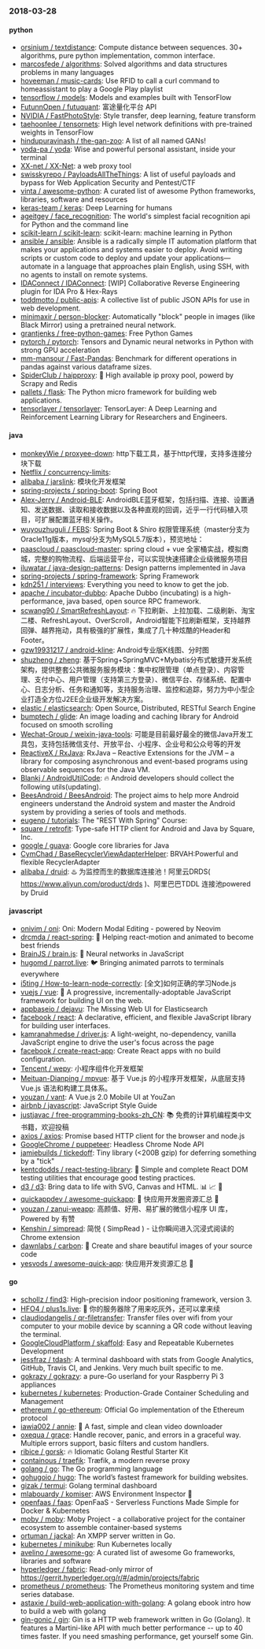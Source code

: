 ### 2018-03-28

#### python
* [orsinium / textdistance](https://github.com/orsinium/textdistance): Compute distance between sequences. 30+ algorithms, pure python implementation, common interface.
* [marcosfede / algorithms](https://github.com/marcosfede/algorithms): Solved algorithms and data structures problems in many languages
* [hoveeman / music-cards](https://github.com/hoveeman/music-cards): Use RFID to call a curl command to homeassistant to play a Google Play playlist
* [tensorflow / models](https://github.com/tensorflow/models): Models and examples built with TensorFlow
* [FutunnOpen / futuquant](https://github.com/FutunnOpen/futuquant): 富途量化平台 API
* [NVIDIA / FastPhotoStyle](https://github.com/NVIDIA/FastPhotoStyle): Style transfer, deep learning, feature transform
* [taehoonlee / tensornets](https://github.com/taehoonlee/tensornets): High level network definitions with pre-trained weights in TensorFlow
* [hindupuravinash / the-gan-zoo](https://github.com/hindupuravinash/the-gan-zoo): A list of all named GANs!
* [yoda-pa / yoda](https://github.com/yoda-pa/yoda): Wise and powerful personal assistant, inside your terminal
* [XX-net / XX-Net](https://github.com/XX-net/XX-Net): a web proxy tool
* [swisskyrepo / PayloadsAllTheThings](https://github.com/swisskyrepo/PayloadsAllTheThings): A list of useful payloads and bypass for Web Application Security and Pentest/CTF
* [vinta / awesome-python](https://github.com/vinta/awesome-python): A curated list of awesome Python frameworks, libraries, software and resources
* [keras-team / keras](https://github.com/keras-team/keras): Deep Learning for humans
* [ageitgey / face_recognition](https://github.com/ageitgey/face_recognition): The world's simplest facial recognition api for Python and the command line
* [scikit-learn / scikit-learn](https://github.com/scikit-learn/scikit-learn): scikit-learn: machine learning in Python
* [ansible / ansible](https://github.com/ansible/ansible): Ansible is a radically simple IT automation platform that makes your applications and systems easier to deploy. Avoid writing scripts or custom code to deploy and update your applications— automate in a language that approaches plain English, using SSH, with no agents to install on remote systems.
* [IDAConnect / IDAConnect](https://github.com/IDAConnect/IDAConnect): [WIP] Collaborative Reverse Engineering plugin for IDA Pro & Hex-Rays
* [toddmotto / public-apis](https://github.com/toddmotto/public-apis): A collective list of public JSON APIs for use in web development.
* [minimaxir / person-blocker](https://github.com/minimaxir/person-blocker): Automatically "block" people in images (like Black Mirror) using a pretrained neural network.
* [grantjenks / free-python-games](https://github.com/grantjenks/free-python-games): Free Python Games
* [pytorch / pytorch](https://github.com/pytorch/pytorch): Tensors and Dynamic neural networks in Python with strong GPU acceleration
* [mm-mansour / Fast-Pandas](https://github.com/mm-mansour/Fast-Pandas): Benchmark for different operations in pandas against various dataframe sizes.
* [SpiderClub / haipproxy](https://github.com/SpiderClub/haipproxy): 💖 High available ip proxy pool, powerd by Scrapy and Redis
* [pallets / flask](https://github.com/pallets/flask): The Python micro framework for building web applications.
* [tensorlayer / tensorlayer](https://github.com/tensorlayer/tensorlayer): TensorLayer: A Deep Learning and Reinforcement Learning Library for Researchers and Engineers.

#### java
* [monkeyWie / proxyee-down](https://github.com/monkeyWie/proxyee-down): http下载工具，基于http代理，支持多连接分块下载
* [Netflix / concurrency-limits](https://github.com/Netflix/concurrency-limits): 
* [alibaba / jarslink](https://github.com/alibaba/jarslink): 模块化开发框架
* [spring-projects / spring-boot](https://github.com/spring-projects/spring-boot): Spring Boot
* [Alex-Jerry / Android-BLE](https://github.com/Alex-Jerry/Android-BLE): AndroidBLE蓝牙框架，包括扫描、连接、设置通知、发送数据、读取和接收数据以及各种直观的回调，近乎一行代码植入项目，可扩展配置蓝牙相关操作。
* [wuyouzhuguli / FEBS](https://github.com/wuyouzhuguli/FEBS): Spring Boot & Shiro 权限管理系统（master分支为Oracle11g版本，mysql分支为MySQL5.7版本），预览地址：
* [paascloud / paascloud-master](https://github.com/paascloud/paascloud-master): spring cloud + vue 全家桶实战，模拟商城，完整的购物流程、后端运营平台，可以实现快速搭建企业级微服务项目
* [iluwatar / java-design-patterns](https://github.com/iluwatar/java-design-patterns): Design patterns implemented in Java
* [spring-projects / spring-framework](https://github.com/spring-projects/spring-framework): Spring Framework
* [kdn251 / interviews](https://github.com/kdn251/interviews): Everything you need to know to get the job.
* [apache / incubator-dubbo](https://github.com/apache/incubator-dubbo): Apache Dubbo (incubating) is a high-performance, java based, open source RPC framework.
* [scwang90 / SmartRefreshLayout](https://github.com/scwang90/SmartRefreshLayout): 🔥 下拉刷新、上拉加载、二级刷新、淘宝二楼、RefreshLayout、OverScroll，Android智能下拉刷新框架，支持越界回弹、越界拖动，具有极强的扩展性，集成了几十种炫酷的Header和 Footer。
* [gzw19931217 / android-kline](https://github.com/gzw19931217/android-kline): Android专业版K线图、分时图
* [shuzheng / zheng](https://github.com/shuzheng/zheng): 基于Spring+SpringMVC+Mybatis分布式敏捷开发系统架构，提供整套公共微服务服务模块：集中权限管理（单点登录）、内容管理、支付中心、用户管理（支持第三方登录）、微信平台、存储系统、配置中心、日志分析、任务和通知等，支持服务治理、监控和追踪，努力为中小型企业打造全方位J2EE企业级开发解决方案。
* [elastic / elasticsearch](https://github.com/elastic/elasticsearch): Open Source, Distributed, RESTful Search Engine
* [bumptech / glide](https://github.com/bumptech/glide): An image loading and caching library for Android focused on smooth scrolling
* [Wechat-Group / weixin-java-tools](https://github.com/Wechat-Group/weixin-java-tools): 可能是目前最好最全的微信Java开发工具包，支持包括微信支付、开放平台、小程序、企业号和公众号等的开发
* [ReactiveX / RxJava](https://github.com/ReactiveX/RxJava): RxJava – Reactive Extensions for the JVM – a library for composing asynchronous and event-based programs using observable sequences for the Java VM.
* [Blankj / AndroidUtilCode](https://github.com/Blankj/AndroidUtilCode): 🔥 Android developers should collect the following utils(updating).
* [BeesAndroid / BeesAndroid](https://github.com/BeesAndroid/BeesAndroid): The project aims to help more Android engineers understand the Android system and master the Android system by providing a series of tools and methods.
* [eugenp / tutorials](https://github.com/eugenp/tutorials): The "REST With Spring" Course:
* [square / retrofit](https://github.com/square/retrofit): Type-safe HTTP client for Android and Java by Square, Inc.
* [google / guava](https://github.com/google/guava): Google core libraries for Java
* [CymChad / BaseRecyclerViewAdapterHelper](https://github.com/CymChad/BaseRecyclerViewAdapterHelper): BRVAH:Powerful and flexible RecyclerAdapter
* [alibaba / druid](https://github.com/alibaba/druid): ♨️ 为监控而生的数据库连接池！阿里云DRDS( https://www.aliyun.com/product/drds )、阿里巴巴TDDL 连接池powered by Druid

#### javascript
* [onivim / oni](https://github.com/onivim/oni): Oni: Modern Modal Editing - powered by Neovim
* [drcmda / react-spring](https://github.com/drcmda/react-spring): 🙌 Helping react-motion and animated to become best friends
* [BrainJS / brain.js](https://github.com/BrainJS/brain.js): 🤖 Neural networks in JavaScript
* [hugomd / parrot.live](https://github.com/hugomd/parrot.live): 🐦 Bringing animated parrots to terminals everywhere
* [i5ting / How-to-learn-node-correctly](https://github.com/i5ting/How-to-learn-node-correctly): [全文]如何正确的学习Node.js
* [vuejs / vue](https://github.com/vuejs/vue): 🖖 A progressive, incrementally-adoptable JavaScript framework for building UI on the web.
* [appbaseio / dejavu](https://github.com/appbaseio/dejavu): The Missing Web UI for Elasticsearch
* [facebook / react](https://github.com/facebook/react): A declarative, efficient, and flexible JavaScript library for building user interfaces.
* [kamranahmedse / driver.js](https://github.com/kamranahmedse/driver.js): A light-weight, no-dependency, vanilla JavaScript engine to drive the user's focus across the page
* [facebook / create-react-app](https://github.com/facebook/create-react-app): Create React apps with no build configuration.
* [Tencent / wepy](https://github.com/Tencent/wepy): 小程序组件化开发框架
* [Meituan-Dianping / mpvue](https://github.com/Meituan-Dianping/mpvue): 基于 Vue.js 的小程序开发框架，从底层支持 Vue.js 语法和构建工具体系。
* [youzan / vant](https://github.com/youzan/vant): A Vue.js 2.0 Mobile UI at YouZan
* [airbnb / javascript](https://github.com/airbnb/javascript): JavaScript Style Guide
* [justjavac / free-programming-books-zh_CN](https://github.com/justjavac/free-programming-books-zh_CN): 📚 免费的计算机编程类中文书籍，欢迎投稿
* [axios / axios](https://github.com/axios/axios): Promise based HTTP client for the browser and node.js
* [GoogleChrome / puppeteer](https://github.com/GoogleChrome/puppeteer): Headless Chrome Node API
* [jamiebuilds / tickedoff](https://github.com/jamiebuilds/tickedoff): Tiny library (<200B gzip) for deferring something by a "tick"
* [kentcdodds / react-testing-library](https://github.com/kentcdodds/react-testing-library): 🐐 Simple and complete React DOM testing utilities that encourage good testing practices.
* [d3 / d3](https://github.com/d3/d3): Bring data to life with SVG, Canvas and HTML. 📊 📈 🎉
* [quickappdev / awesome-quickapp](https://github.com/quickappdev/awesome-quickapp): 💯 快应用开发圈资源汇总 💯
* [youzan / zanui-weapp](https://github.com/youzan/zanui-weapp): 高颜值、好用、易扩展的微信小程序 UI 库，Powered by 有赞
* [Kenshin / simpread](https://github.com/Kenshin/simpread): 简悦 ( SimpRead ) - 让你瞬间进入沉浸式阅读的 Chrome extension
* [dawnlabs / carbon](https://github.com/dawnlabs/carbon): 🎨 Create and share beautiful images of your source code
* [yesvods / awesome-quick-app](https://github.com/yesvods/awesome-quick-app): 快应用开发资源汇总 💯

#### go
* [schollz / find3](https://github.com/schollz/find3): High-precision indoor positioning framework, version 3.
* [HFO4 / plus1s.live](https://github.com/HFO4/plus1s.live): 🐸 你的服务器除了用来吃灰外，还可以拿来续
* [claudiodangelis / qr-filetransfer](https://github.com/claudiodangelis/qr-filetransfer): Transfer files over wifi from your computer to your mobile device by scanning a QR code without leaving the terminal.
* [GoogleCloudPlatform / skaffold](https://github.com/GoogleCloudPlatform/skaffold): Easy and Repeatable Kubernetes Development
* [jessfraz / tdash](https://github.com/jessfraz/tdash): A terminal dashboard with stats from Google Analytics, GitHub, Travis CI, and Jenkins. Very much built specific to me.
* [gokrazy / gokrazy](https://github.com/gokrazy/gokrazy): a pure-Go userland for your Raspberry Pi 3 appliances
* [kubernetes / kubernetes](https://github.com/kubernetes/kubernetes): Production-Grade Container Scheduling and Management
* [ethereum / go-ethereum](https://github.com/ethereum/go-ethereum): Official Go implementation of the Ethereum protocol
* [iawia002 / annie](https://github.com/iawia002/annie): 👾 A fast, simple and clean video downloader
* [oxequa / grace](https://github.com/oxequa/grace): Handle recover, panic, and errors in a graceful way. Multiple errors support, basic filters and custom handlers.
* [ribice / gorsk](https://github.com/ribice/gorsk): 🔥 Idiomatic Golang Restful Starter Kit
* [containous / traefik](https://github.com/containous/traefik): Træfik, a modern reverse proxy
* [golang / go](https://github.com/golang/go): The Go programming language
* [gohugoio / hugo](https://github.com/gohugoio/hugo): The world’s fastest framework for building websites.
* [gizak / termui](https://github.com/gizak/termui): Golang terminal dashboard
* [mlabouardy / komiser](https://github.com/mlabouardy/komiser): AWS Environment Inspector 👮
* [openfaas / faas](https://github.com/openfaas/faas): OpenFaaS - Serverless Functions Made Simple for Docker & Kubernetes
* [moby / moby](https://github.com/moby/moby): Moby Project - a collaborative project for the container ecosystem to assemble container-based systems
* [ortuman / jackal](https://github.com/ortuman/jackal): An XMPP server written in Go.
* [kubernetes / minikube](https://github.com/kubernetes/minikube): Run Kubernetes locally
* [avelino / awesome-go](https://github.com/avelino/awesome-go): A curated list of awesome Go frameworks, libraries and software
* [hyperledger / fabric](https://github.com/hyperledger/fabric): Read-only mirror of https://gerrit.hyperledger.org/r/#/admin/projects/fabric
* [prometheus / prometheus](https://github.com/prometheus/prometheus): The Prometheus monitoring system and time series database.
* [astaxie / build-web-application-with-golang](https://github.com/astaxie/build-web-application-with-golang): A golang ebook intro how to build a web with golang
* [gin-gonic / gin](https://github.com/gin-gonic/gin): Gin is a HTTP web framework written in Go (Golang). It features a Martini-like API with much better performance -- up to 40 times faster. If you need smashing performance, get yourself some Gin.
